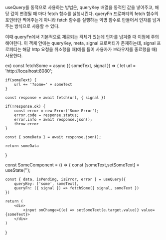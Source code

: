 useQuery를 동적으로 사용하는 방법은,
queryKey 배열을 동적인 값을 넣어주고, 해당 값이 변경될 때 마다 fetch 함수를 실행시킨다.
queryFn 프로퍼티의 fetch 함수의 포인터만 찍어주는게 아니라 fetch 함수를 실행하는 익명 함수로 만들어서
인자를 넘겨주는 방식으로 사용할 수 있다.

이때 queryFn에서 기본적으로 제공되는 객체가 있는데 인자를 넘겨줄 때 이점에 주의해야한다.
이 객체 안에는 queryKey, meta, signal 프로퍼티가 존재하는데,
signal 프로퍼티는 해당 http 요청을 취소했을 때(예를 들어 사용자가 브라우저를 종료했을 때) 사용한다.

ex)
const fetchSome = async ({ someText, signal }) => {
    let url = 'http://localhost:8080';

    if(someText) {
        url += '?some=' + someText
    }

    const response = await fetch(url, { signal })

    if(!response.ok) {
        const error = new Error('Some Error');
        error.code = response.status;
        error.info = await response.json();
        throw error
    }

    const { someData } = await response.json();

    return someData
}

const SomeComponent = () => {
    const [someText,setSomeText] = useState('');
    
    const { data, isPending, isError, error } = useQuery({
        queryKey: ['some', someText],
        queryFn: ({ signal }) => fetchSome({ signal, someText })
    })

    return (
        <div>
            <input onChange={(e) => setSomeText(e.target.value)} value={someText}>
        </div>
    )
}